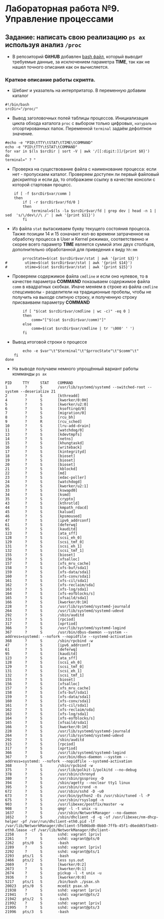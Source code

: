 # Лабораторная работа №9. Управление процессами
 


## Задание: написать свою реализацию `ps ax` используя анализ `/proc`

* В репозиторий **GitHUB** добавлен [bash файл](https://github.com/alexeybobovsky/OTUS_Lab/blob/master/lab9/psax.sh),  который выводит требуемые данные, за исключением параметра **TIME**, так как не нашел точного описания как он вычисляется.



### Краткое описание работы скрипта. 

* Шебанг и указатель на интерпритатор. В переменную добавим каталог 
```
#!/bin/bash
srcDir="/proc/"
```

* Вывод заголовочных полей таблицы процессов. Инициализация цикла обхода каталога `proc` с выбором только цифровых, `натурально` отсортированных папок. Переменной `terminal` задаём дефолтное значение.
```
#echo -e "PID\tTTY\tSTAT\tTIME\tCOMMAND"
echo -e "PID\tTTY\tSTAT\tCOMMAND"
for var in $(ls $srcDir | sort -V | awk '/[[:digit:]]/{print $0}')
do
terminal=" ? "
```

* Проверка на существование файла с наименование процесса: если нет - пропускаем каталог. Проверяем доступен ли первый файловый дескриптор и если да, то отображаем ссылку в качестве консоли с которой стартован процесс.
```
    if [ -f $srcDir$var/comm ]
    then
        if [ -r $srcDir$var/fd/0 ]
        then
            terminal=$(ls -la $srcDir$var/fd | grep dev | head -n 1 |  sed  's/\/dev\//\ /' | awk '{print $11}')
        fi
```

* Из файла `stat` вытаскиваем букву текущего состояния процесса. Также  позиции 14 и 15 означают кол-во времени затраченное на обработку процесса в User и Kernel режимах, соответственно и скорее всего параметр **TIME** является суммой этих двух столбцов, дополнительно обработанной для приведения к виду `hh:mm`
```
        prrocState=$(cat $srcDir$var/stat | awk '{print $3}')
#        utime=$(cat $srcDir$var/stat | awk '{print $14}')
#        stime=$(cat $srcDir$var/stat | awk '{print $15}')
```

* Проверяем содержимое файла `cmdline` и если оно нулевое, то в качестве параметра **COMMAND** показываем содержимое файла `comm` в квадратных скобках. Иначе меняем в  строке из файла `cmdline` спецсимволы - разделители на традиционные пробелы, чтобы не получить на выходе слитную строку, и полученную строку присваиваем параметру **COMMAND**
```
        if [ "$(cat $srcDir$var/cmdline | wc -c)" -eq 0 ]
        then
            comm="["$(cat $srcDir$var/comm)"]"
        else
            comm=$(cat $srcDir$var/cmdline | tr '\000' ' ')
        fi
```

* Вывод итоговой строки о процессе
```
        echo -e $var"\t"$terminal"\t"$prrocState"\t"$comm"\t"                                                                
    fi
done
```

* На выводе получаем немного упрощённый вариант работы комманды `ps ax`
```
PID     TTY     STAT    COMMAND
1        ?      S       /usr/lib/systemd/systemd --switched-root --system --deserialize 21
2        ?      S       [kthreadd]
4        ?      S       [kworker/0:0H]
5        ?      S       [kworker/u2:0]
6        ?      S       [ksoftirqd/0]
7        ?      S       [migration/0]
8        ?      S       [rcu_bh]
9        ?      R       [rcu_sched]
10       ?      S       [lru-add-drain]
11       ?      S       [watchdog/0]
13       ?      S       [kdevtmpfs]
14       ?      S       [netns]
15       ?      S       [khungtaskd]
16       ?      S       [writeback]
17       ?      S       [kintegrityd]
18       ?      S       [bioset]
19       ?      S       [bioset]
20       ?      S       [bioset]
21       ?      S       [kblockd]
22       ?      S       [md]
23       ?      S       [edac-poller]
24       ?      S       [watchdogd]
26       ?      S       [kworker/u2:1]
33       ?      S       [kswapd0]
34       ?      S       [ksmd]
35       ?      S       [crypto]
43       ?      S       [kthrotld]
44       ?      S       [kmpath_rdacd]
45       ?      S       [kaluad]
46       ?      S       [kpsmoused]
47       ?      S       [ipv6_addrconf]
61       ?      S       [deferwq]
95       ?      S       [kauditd]
123      ?      S       [ata_sff]
128      ?      S       [scsi_eh_0]
129      ?      S       [scsi_tmf_0]
131      ?      S       [scsi_eh_1]
132      ?      S       [scsi_tmf_1]
155      ?      S       [bioset]
156      ?      S       [xfsalloc]
157      ?      S       [xfs_mru_cache]
158      ?      S       [xfs-buf/sda1]
159      ?      S       [xfs-data/sda1]
160      ?      S       [xfs-conv/sda1]
161      ?      S       [xfs-cil/sda1]
162      ?      S       [xfs-reclaim/sda]
163      ?      S       [xfs-log/sda1]
164      ?      S       [xfs-eofblocks/s]
165      ?      S       [xfsaild/sda1]
166      ?      S       [kworker/0:1H]
228      ?      S       /usr/lib/systemd/systemd-journald
264      ?      S       /usr/lib/systemd/systemd-udevd
292      ?      S       /sbin/auditd
315      ?      S       [rpciod]
317      ?      S       [xprtiod]
366      ?      S       /usr/lib/systemd/systemd-logind
367      ?      S       /usr/bin/dbus-daemon --system --address=systemd: --nofork --nopidfile --systemd-activation
368      ?      S       /sbin/rpcbind -w
47       ?      S       [ipv6_addrconf]
61       ?      S       [deferwq]
95       ?      S       [kauditd]
123      ?      S       [ata_sff]
128      ?      S       [scsi_eh_0]
129      ?      S       [scsi_tmf_0]
131      ?      S       [scsi_eh_1]
132      ?      S       [scsi_tmf_1]
155      ?      S       [bioset]
156      ?      S       [xfsalloc]
157      ?      S       [xfs_mru_cache]
158      ?      S       [xfs-buf/sda1]
159      ?      S       [xfs-data/sda1]
160      ?      S       [xfs-conv/sda1]
161      ?      S       [xfs-cil/sda1]
162      ?      S       [xfs-reclaim/sda]
163      ?      S       [xfs-log/sda1]
164      ?      S       [xfs-eofblocks/s]
165      ?      S       [xfsaild/sda1]
166      ?      S       [kworker/0:1H]
228      ?      S       /usr/lib/systemd/systemd-journald
264      ?      S       /usr/lib/systemd/systemd-udevd
292      ?      S       /sbin/auditd
315      ?      S       [rpciod]
317      ?      S       [xprtiod]
366      ?      S       /usr/lib/systemd/systemd-logind
367      ?      S       /usr/bin/dbus-daemon --system --address=systemd: --nofork --nopidfile --systemd-activation
368      ?      S       /sbin/rpcbind -w
375      ?      S       /usr/lib/polkit-1/polkitd --no-debug
378      ?      S       /usr/sbin/chronyd
380      ?      S       /usr/sbin/gssproxy -D
394      ?      S       /sbin/agetty --noclear tty1 linux
395      ?      S       /usr/sbin/crond -n
672      ?      S       /usr/sbin/sshd -D -u0
673      ?      S       /usr/bin/python2 -Es /usr/sbin/tuned -l -P
675      ?      S       /usr/sbin/rsyslogd -n
903      ?      S       /usr/libexec/postfix/master -w
908      ?      S       qmgr -l -t unix -u
1637     ?      S       /usr/sbin/NetworkManager --no-daemon
1652     ?      S       /sbin/dhclient -d -q -sf /usr/libexec/nm-dhcp-helper -pf /var/run/dhclient-eth0.pid -lf /var/lib/NetworkManager/dhclient-5fb06bd0-0bb0-7ffb-45f1-d6edd65f3e03-eth0.lease -cf /var/lib/NetworkManager/dhclient-
2258     ?      S       sshd: vagrant [priv]
2261     ?      S       sshd: vagrant@pts/0
2262    pts/0   S       -bash
2289     ?      S       sshd: vagrant [priv]
2292     ?      S       sshd: vagrant@pts/1
2293    pts/1   S       -bash
2466    pts/2   S       less sys.out
2669     ?      S       [kworker/0:2]
2673     ?      S       [kworker/0:1]
2674     ?      S       pickup -l -t unix -u
3936     ?      S       [kworker/0:0]
5217    pts/1   S       /bin/bash ./psax.sh
20023   pts/0   S       mcedit psax.sh
21938    ?      S       sshd: vagrant [priv]
21941    ?      S       sshd: vagrant@pts/2
21942   pts/2   S       -bash
21992    ?      S       sshd: vagrant [priv]
21995    ?      S       sshd: vagrant@pts/3
21996   pts/3   S       -bash
```

